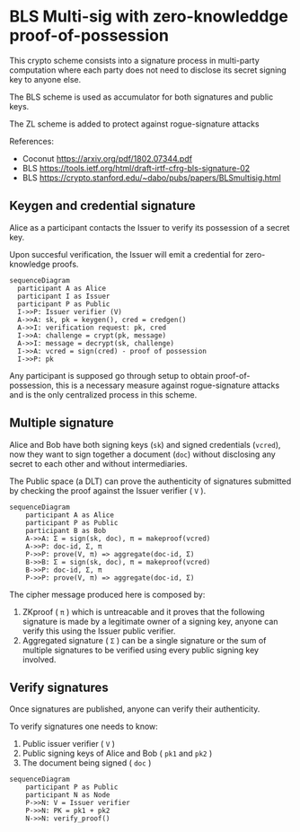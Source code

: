 # BLS Multi-sig with zero-knowleddge proof-of-possession

This crypto scheme consists into a signature process in multi-party computation where each party does not need to disclose its secret signing key to anyone else.

The BLS scheme is used as accumulator for both signatures and public keys.

The ZL scheme is added to protect against rogue-signature attacks

References:

- Coconut https://arxiv.org/pdf/1802.07344.pdf
- BLS https://tools.ietf.org/html/draft-irtf-cfrg-bls-signature-02
- BLS https://crypto.stanford.edu/~dabo/pubs/papers/BLSmultisig.html

## Keygen and credential signature

Alice as a participant contacts the Issuer to verify its possession of a secret key.

Upon succesful verification, the Issuer will emit a credential for zero-knowledge proofs.

```mermaid
sequenceDiagram
  participant A as Alice
  participant I as Issuer
  participant P as Public
  I->>P: Issuer verifier (V)
  A->>A: sk, pk = keygen(), cred = credgen()
  A->>I: verification request: pk, cred
  I->>A: challenge = crypt(pk, message)
  A->>I: message = decrypt(sk, challenge)
  I->>A: vcred = sign(cred) - proof of possession
  I->>P: pk
```

Any participant is supposed go through setup to obtain proof-of-possession, this is a necessary measure against rogue-signature attacks and is the only centralized process in this scheme.

## Multiple signature

Alice and Bob have both signing keys (`sk`) and signed credentials (`vcred`), now they want to sign together a document (`doc`) without disclosing any secret to each other and without intermediaries.

The Public space (a DLT) can prove the authenticity of signatures submitted by checking the proof against the Issuer verifier ( `V` ).

```mermaid
sequenceDiagram
    participant A as Alice
    participant P as Public
    participant B as Bob
    A->>A: Σ = sign(sk, doc), π = makeproof(vcred)
    A->>P: doc-id, Σ, π
    P->>P: prove(V, π) => aggregate(doc-id, Σ)
    B->>B: Σ = sign(sk, doc), π = makeproof(vcred)
    B->>P: doc-id, Σ, π
    P->>P: prove(V, π) => aggregate(doc-id, Σ)
```

The cipher message produced here is composed by:
1. ZKproof ( `π` ) which is untreacable and it proves that the following signature is made by a legitimate owner of a signing key, anyone can verify this using the Issuer public verifier.
2. Aggregated signature ( `Σ` ) can be a single signature or the sum of multiple signatures to be verified using every public signing key involved.

## Verify signatures

Once signatures are published, anyone can verify their authenticity.

To verify signatures one needs to know:
1. Public issuer verifier ( `V` )
2. Public signing keys of Alice and Bob ( `pk1` and `pk2` )
3. The document being signed ( `doc` )

```mermaid
sequenceDiagram
    participant P as Public
    participant N as Node
    P->>N: V = Issuer verifier
    P->>N: PK = pk1 + pk2
    N->>N: verify_proof()
```